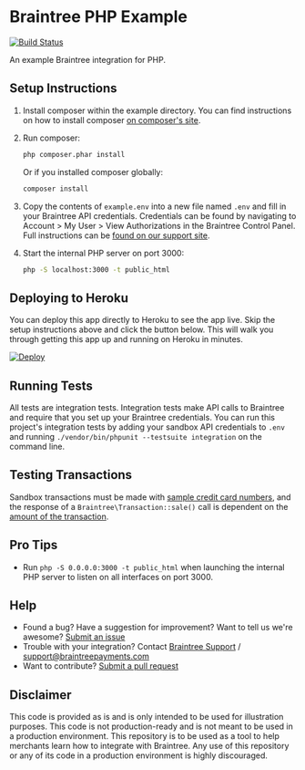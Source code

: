 # Braintree PHP Example

[![Build Status](https://travis-ci.org/braintree/braintree_php_example.svg?branch=master)](https://travis-ci.org/braintree/braintree_php_example)

An example Braintree integration for PHP.

## Setup Instructions

1. Install composer within the example directory. You can find instructions on how to install composer [on composer's site](https://getcomposer.org/download/).

2. Run composer:

    ```sh
    php composer.phar install
    ```

    Or if you installed composer globally:

    ```sh
    composer install
    ```

3. Copy the contents of `example.env` into a new file named `.env` and fill in your Braintree API credentials. Credentials can be found by navigating to Account > My User > View Authorizations in the Braintree Control Panel. Full instructions can be [found on our support site](https://articles.braintreepayments.com/control-panel/important-gateway-credentials#api-credentials).

4. Start the internal PHP server on port 3000:

    ```sh
    php -S localhost:3000 -t public_html
    ```

## Deploying to Heroku

You can deploy this app directly to Heroku to see the app live. Skip the setup instructions above and click the button below. This will walk you through getting this app up and running on Heroku in minutes.

[![Deploy](https://www.herokucdn.com/deploy/button.svg)](https://heroku.com/deploy?template=https://github.com/braintree/braintree_php_example&env[BT_ENVIRONMENT]=sandbox)

## Running Tests

All tests are integration tests. Integration tests make API calls to Braintree and require that you set up your Braintree credentials. You can run this project's integration tests by adding your sandbox API credentials to `.env` and running `./vendor/bin/phpunit --testsuite integration` on the command line.

## Testing Transactions

Sandbox transactions must be made with [sample credit card numbers](https://developers.braintreepayments.com/reference/general/testing/php#credit-card-numbers), and the response of a `Braintree\Transaction::sale()` call is dependent on the [amount of the transaction](https://developers.braintreepayments.com/reference/general/testing/php#test-amounts).

## Pro Tips

 * Run `php -S 0.0.0.0:3000 -t public_html` when launching the internal PHP server to listen on all interfaces on port 3000.

## Help

 * Found a bug? Have a suggestion for improvement? Want to tell us we're awesome? [Submit an issue](https://github.com/braintree/braintree_php_example/issues)
 * Trouble with your integration? Contact [Braintree Support](https://support.braintreepayments.com/) / support@braintreepayments.com
 * Want to contribute? [Submit a pull request](https://help.github.com/articles/creating-a-pull-request)

## Disclaimer

This code is provided as is and is only intended to be used for illustration purposes. This code is not production-ready and is not meant to be used in a production environment. This repository is to be used as a tool to help merchants learn how to integrate with Braintree. Any use of this repository or any of its code in a production environment is highly discouraged.
